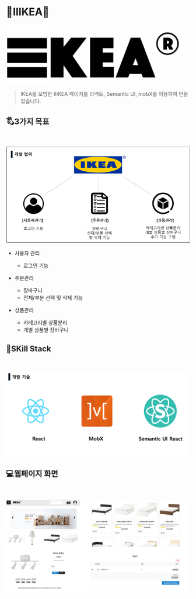 # 🛀IIIKEA🚿
![이케아](./ikealogo.png)

> IKEA를 모방한 IIIKEA 페이지를 리액트, Semantic UI, mobX를 이용하여 만들었습니다. 



## 🖏3가지 목표
<br>

![목표](./resolution.PNG)
* 사용자 관리

  * 로그인 기능

* 주문관리

  * 장바구니
  * 전체/부분 선택 및 삭제 기능

* 상품관리

  * 카테고리별 상품분리
  * 개별 상품별 장바구니

  

## 📜SKill Stack

<br>

![image-20200826171113570](image-20200826171113570.png)

## 💻웹페이지 화면
<br>

![image-20200826172330743](image-20200826172330743.png)





